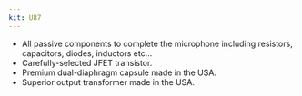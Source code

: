```yaml
---
kit: U87
---
```


- All passive components to complete the microphone including resistors, capacitors, diodes, inductors etc...
- Carefully-selected JFET transistor.
- Premium dual-diaphragm capsule made in the USA.
- Superior output transformer made in the USA.
